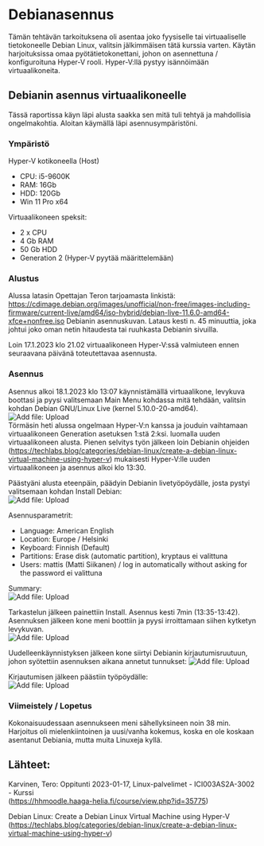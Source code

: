 # Debianasennus
Tämän tehtävän tarkoituksena oli asentaa joko fyysiselle tai virtuaaliselle tietokoneelle Debian Linux, valitsin jälkimmäisen tätä kurssia varten.
Käytän harjoituksissa omaa pyötätietokonettani, johon on asennettuna / konfiguroituna Hyper-V rooli. Hyper-V:llä pystyy isännöimään virtuaalikoneita.


## Debianin asennus virtuaalikoneelle

Tässä raportissa käyn läpi alusta saakka sen mitä tuli tehtyä ja mahdollisia ongelmakohtia. Aloitan käymällä läpi asennusympäristöni.

### Ympäristö

Hyper-V kotikoneella (Host)
- CPU: i5-9600K
- RAM: 16Gb
- HDD: 120Gb
- Win 11 Pro x64

Virtuaalikoneen speksit:
- 2 x CPU
- 4 Gb RAM
- 50 Gb HDD
- Generation 2 (Hyper-V pyytää määrittelemään)

### Alustus
Alussa latasin Opettajan Teron tarjoamasta linkistä: https://cdimage.debian.org/images/unofficial/non-free/images-including-firmware/current-live/amd64/iso-hybrid/debian-live-11.6.0-amd64-xfce+nonfree.iso Debianin asennuskuvan. Lataus kesti n. 45 minuuttia, joka johtui joko oman netin hitaudesta tai ruuhkasta Debianin sivuilla.

Loin 17.1.2023 klo 21.02 virtuaalikoneen Hyper-V:ssä valmiuteen ennen seuraavana päivänä toteutettavaa asennusta.

### Asennus

Asennus alkoi 18.1.2023 klo 13:07 käynnistämällä virtuaalikone, levykuva boottasi ja pyysi valitsemaan Main Menu kohdassa mitä tehdään, valitsin kohdan Debian GNU/Linux Live (kernel 5.10.0-20-amd64). ![Add file: Upload](Picture1.png) </br>
Törmäsin heti alussa ongelmaan Hyper-V:n kanssa ja jouduin vaihtamaan virtuaalikoneen Generation asetuksen 1:stä 2:ksi. luomalla uuden virtuaalikoneen alusta. Pienen selvitys työn jälkeen loin Debianin ohjeiden (https://techlabs.blog/categories/debian-linux/create-a-debian-linux-virtual-machine-using-hyper-v) mukaisesti Hyper-V:lle uuden virtuaalikoneen ja asennus alkoi klo 13:30.

Päästyäni alusta eteenpäin, päädyin Debianin livetyöpöydälle, josta pystyi valitsemaan kohdan Install Debian: </br>
![Add file: Upload](Picture2.png)</br>

Asennusparametrit:
- Language: American English
- Location: Europe / Helsinki
- Keyboard: Finnish (Default)
- Partitions: Erase disk (automatic partition), kryptaus ei valittuna
- Users: mattis (Matti Siikanen) / log in automatically without asking for the password ei valittuna

Summary: </br>
![Add file: Upload](Picture3.png)

Tarkastelun jälkeen painettiin Install. Asennus kesti 7min (13:35-13:42). Asennuksen jälkeen kone meni boottiin ja pyysi irroittamaan siihen kytketyn levykuvan.</br>
![Add file: Upload](Picture4.png)

Uudelleenkäynnistyksen jälkeen kone siirtyi Debianin kirjautumisruutuun, johon syötettiin asennuksen aikana annetut tunnukset:
![Add file: Upload](Picture5.png)

Kirjautumisen jälkeen päästiin työpöydälle:</br>
![Add file: Upload](Picture6.png)

### Viimeistely / Lopetus
Kokonaisuudessaan asennukseen meni sähellyksineen noin 38 min. Harjoitus oli mielenkiintoinen ja uusi/vanha kokemus, koska en ole koskaan asentanut Debiania, mutta muita Linuxeja kyllä.


## Lähteet:

Karvinen, Tero: Oppitunti 2023-01-17, Linux-palvelimet - ICI003AS2A-3002 - Kurssi </br>
(https://hhmoodle.haaga-helia.fi/course/view.php?id=35775)

Debian Linux: Create a Debian Linux Virtual Machine using Hyper-V </br>
(https://techlabs.blog/categories/debian-linux/create-a-debian-linux-virtual-machine-using-hyper-v)
